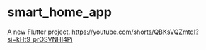 # smart_home_app

A new Flutter project.
https://youtube.com/shorts/QBKsVQZmtqI?si=kHt9_prOSVNHI4Pi
